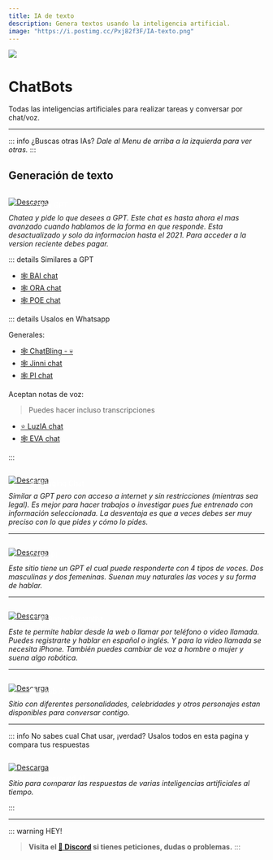 ```yaml
---
title: IA de texto
description: Genera textos usando la inteligencia artificial.
image: "https://i.postimg.cc/Pxj82f3F/IA-texto.png"
---
```



![](https://i.postimg.cc/Fz9nF5sV/IA-texto.png)
# ChatBots
Todas las inteligencias artificiales para realizar tareas y conversar por chat/voz.

---

::: info ¿Buscas otras IAs?
*Dale al Menu de arriba a la izquierda para ver otras.*
::: 

## Generación de texto

<a href="https://chat.openai.com/" target="_blank">
  <div style="position: relative; padding-top: 1em">
    <p style="position: absolute; top: 5px; left: 20px; font-size: 14px; color: white; text-indent: 20px">⭐ Chat GPT</p>
    <img src="https://i.postimg.cc/RZPvRHhg/Mini-Descarga.png" alt="Descarga" />
  </div>
</a>
   
*Chatea y pide lo que desees a GPT. Este chat es hasta ahora el mas avanzado cuando hablamos de la forma en que responde. Esta desactualizado y solo da informacion hasta el 2021. Para acceder a la version reciente debes pagar.*

::: details Similares a GPT

- [🕸  BAI chat](https://chatbot.theb.ai/)      
- [🕸  ORA chat](https://ora.sh/openai/chatgpt)    
- [🕸  POE chat](https://poe.com/)  

::: details Usalos en Whatsapp

Generales:     
- [🕸  ChatBling - 💀](https://chatbling.net/)        
- [🕸  Jinni chat](https://www.askjinni.ai/)   
- [🕸  PI chat](https://wa.me/+13143331111)    

Aceptan notas de voz:    
> Puedes hacer incluso transcripciones

- [⭐  LuzIA chat](https://soyluzia.com/)    
- [🕸  EVA chat](https://wa.me/51961212715?text=Hola+EVA%21)  

:::    

<a href="https://huggingface.co/chat/" target="_blank">
  <div style="position: relative; padding-top: 1em">
    <p style="position: absolute; top: 5px; left: 20px; font-size: 14px; color: white; text-indent: 20px">🕸 Hugging Chat</p>
    <img src="https://i.postimg.cc/RZPvRHhg/Mini-Descarga.png" alt="Descarga" />
  </div>
</a>

*Similar a GPT pero con acceso a internet y sin restricciones (mientras sea legal). Es mejor para hacer trabajos o investigar pues fue entrenado con información seleccionada. La desventaja es que a veces debes ser muy preciso con lo que pides y cómo lo pides.*

---

<a href="https://heypi.com/talk" target="_blank">
  <div style="position: relative; padding-top: 1em">
    <p style="position: absolute; top: 5px; left: 20px; font-size: 14px; color: white; text-indent: 20px">⭐  Hey PI</p>
    <img src="https://i.postimg.cc/RZPvRHhg/Mini-Descarga.png" alt="Descarga" />
  </div>
</a>

*Este sitio tiene un GPT el cual puede responderte con 4 tipos de voces. Dos masculinas y dos femeninas. Suenan muy naturales las voces y su forma de hablar.*

---

<a href="https://callannie.ai/" target="_blank">
  <div style="position: relative; padding-top: 1em">
    <p style="position: absolute; top: 5px; left: 20px; font-size: 14px; color: white; text-indent: 20px">📞 Call Annie/Samantha</p>
    <img src="https://i.postimg.cc/RZPvRHhg/Mini-Descarga.png" alt="Descarga" />
  </div>
</a>

*Este te permite hablar desde la web o llamar por teléfono o video llamada. Puedes registrarte y hablar en español o inglés. Y para la video llamada se necesita iPhone. También puedes cambiar de voz a hombre o mujer y suena algo robótica.*

---

<a href="https://www.chub.ai/" target="_blank">
  <div style="position: relative; padding-top: 1em">
    <p style="position: absolute; top: 5px; left: 20px; font-size: 14px; color: white; text-indent: 20px">🗨️ Chub AI</p>
    <img src="https://i.postimg.cc/RZPvRHhg/Mini-Descarga.png" alt="Descarga" />
  </div>
</a>

*Sitio con diferentes personalidades, celebridades y otros personajes estan disponibles para conversar contigo.*

---

::: info  No sabes cual Chat usar, ¡verdad?
Usalos todos en esta pagina y compara tus respuestas

<a href="https://playgroundai.com/" target="_blank">
  <div style="position: relative; padding-top: 1em">
    <p style="position: absolute; top: 20px; left: 20px; font-size: 14px; color: white; text-indent: 20px">🕸 Playground AI</p>
    <img src="https://i.postimg.cc/RZPvRHhg/Mini-Descarga.png" alt="Descarga" />
  </div>
</a>

*Sitio para comparar las respuestas de varias inteligencias artificiales al tiempo.*

:::

---

::: warning HEY!
> **Visita el [🚀 Discord](https://discord.gg/cua9Qvfvz5) si tienes peticiones, dudas o problemas.**
:::